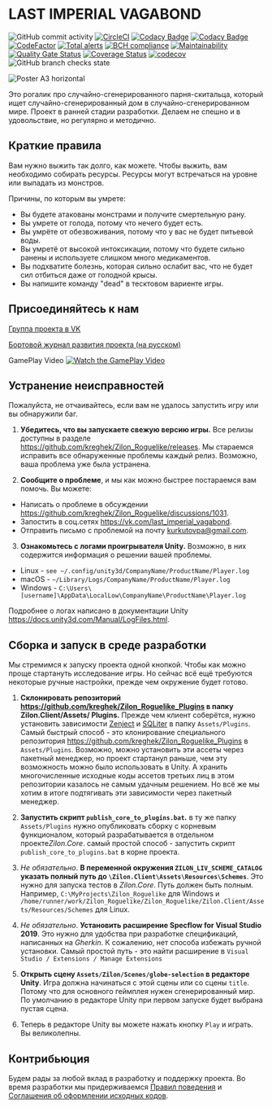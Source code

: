 # LAST IMPERIAL VAGABOND
![GitHub commit activity](https://img.shields.io/github/commit-activity/m/kreghek/Zilon_Roguelike)
[![CircleCI](https://circleci.com/gh/kreghek/Zilon_Roguelike/tree/master.svg?style=svg)](https://circleci.com/gh/kreghek/Zilon_Roguelike/tree/master)
[![Codacy Badge](https://api.codacy.com/project/badge/Grade/b8fa5561a70c401aa0e0a8be8d0ff696)](https://www.codacy.com/manual/kreghek/Zilon_Roguelike?utm_source=github.com&amp;utm_medium=referral&amp;utm_content=kreghek/Zilon_Roguelike&amp;utm_campaign=Badge_Grade)
[![Codacy Badge](https://api.codacy.com/project/badge/Coverage/b8fa5561a70c401aa0e0a8be8d0ff696)](https://www.codacy.com/manual/kreghek/Zilon_Roguelike?utm_source=github.com&utm_medium=referral&utm_content=kreghek/Zilon_Roguelike&utm_campaign=Badge_Coverage)
[![CodeFactor](https://www.codefactor.io/repository/github/kreghek/zilon_roguelike/badge)](https://www.codefactor.io/repository/github/kreghek/zilon_roguelike)
[![Total alerts](https://img.shields.io/lgtm/alerts/g/kreghek/Zilon_Roguelike.svg?logo=lgtm&logoWidth=18)](https://lgtm.com/projects/g/kreghek/Zilon_Roguelike/alerts/)
[![BCH compliance](https://bettercodehub.com/edge/badge/kreghek/Zilon_Roguelike?branch=master)](https://bettercodehub.com/)
[![Maintainability](https://api.codeclimate.com/v1/badges/b4b300bf5efc3d73a268/maintainability)](https://codeclimate.com/github/kreghek/Zilon_Roguelike/maintainability)
[![Quality Gate Status](https://sonarcloud.io/api/project_badges/measure?project=kreghek_Zilon_Roguelike&metric=alert_status)](https://sonarcloud.io/dashboard?id=kreghek_Zilon_Roguelike)
[![Coverage Status](https://coveralls.io/repos/github/kreghek/Zilon_Roguelike/badge.svg?branch=master)](https://coveralls.io/github/kreghek/Zilon_Roguelike?branch=master)
[![codecov](https://codecov.io/gh/kreghek/Zilon_Roguelike/branch/master/graph/badge.svg?token=mSMGtnXFOZ)](https://codecov.io/gh/kreghek/Zilon_Roguelike)
![GitHub branch checks state](https://img.shields.io/github/checks-status/kreghek/Zilon_Roguelike/master?label=Github%20Actions)

![Poster A3 horizontal](https://user-images.githubusercontent.com/2405499/58764985-41faf600-8598-11e9-9220-277923ca7f5b.png)

Это рогалик про случайно-сгенерированного парня-скитальца, который ищет случайно-сгенерированный дом в случайно-сгенерированном мире. Проект в ранней стадии разработки. Делаем не спешно и в удовольствие, но регулярно и методично.

## Краткие правила

Вам нужно выжить так долго, как можете. Чтобы выжить, вам необходимо собирать ресурсы. Ресурсы могут встречаться на уровне или выпадать из монстров.

Причины, по которым вы умрете:
- Вы будете атакованы монстрами и получите смертельную рану.
- Вы умрете от голода, потому что нечего будет есть.
- Вы умрёте от обезвоживания, потому что у вас не будет питьевой воды.
- Вы умретё от высокой интоксикации, потому что будете сильно ранены и используете слишком много медикаментов.
- Вы подхватите болезнь, которая сильно ослабит вас, что не будет сил отбиться даже от голодной крысы.
- Вы напишите команду "dead" в тесктовом вариенте игры.

## Присоединяйтесь к нам

[Группа проекта в VK](https://vk.com/last_imperial_vagabond)

[Бортовой журнал развития проекта (на русском)](https://lastimperialvagabond.home.blog)

GamePlay Video
[![Watch the GamePlay Video](https://img.youtube.com/vi/KJJ2ab35eFg/maxresdefault.jpg)](https://www.youtube.com/watch?v=KJJ2ab35eFg)

## Устранение неисправностей

Пожалуйста, не отчаивайтесь, если вам не удалось запустить игру или вы обнаружили баг.

1. **Убедитесь, что вы запускаете свежую версию игры.** Все релизы доступны в разделе https://github.com/kreghek/Zilon_Roguelike/releases. Мы стараемся исправить все обнаруженные проблемы каждый релиз. Возможно, ваша проблема уже была устранена.

2. **Сообщите о проблеме**, и мы как можно быстрее постараемся вам помочь. Вы можете:
- Написать о проблеме в обсуждении https://github.com/kreghek/Zilon_Roguelike/discussions/1031.
- Запостить в соц.сетях https://vk.com/last_imperial_vagabond.
- Отправить письмо с проблемой на почту kurkutovpa@gmail.com.

3. **Ознакомьтесь с логами проигрывателя Unity.** Возможно, в них содержится информация о решении вашей проблемы.

- Linux - `see ~/.config/unity3d/CompanyName/ProductName/Player.log`
- macOS - `~/Library/Logs/CompanyName/ProductName/Player.log`
- Windows - `C:\Users\[username]\AppData\LocalLow\CompanyName\ProductName\Player.log`

Подробнее о логах написано в документации Unity https://docs.unity3d.com/Manual/LogFiles.html.

## Сборка и запуск в среде разработки

Мы стремимся к запуску проекта одной кнопкой. Чтобы как можно проще стартануть исследование игры. Но сейчас всё ещё требуются некоторые ручные настройки, прежде чем окружение будет готово.

1. **Склонировать репозиторий https://github.com/kreghek/Zilon_Roguelike_Plugins в папку Zilon.Client/Assets/ Plugins.**
Прежде чем клиент соберётся, нужно установить зависимости [Zenject](https://github.com/modesttree/Zenject) и [SQLiter](https://assetstore.unity.com/packages/tools/integration/sqliter-20660) в папку `Assets/Plugins`. Самый быстрый способ - это клонирование специального репозитория https://github.com/kreghek/Zilon_Roguelike_Plugins в `Assets/Plugins`. Возможно, можно установить эти ассеты через пакетный менеджер, но проект стартанул раньше, чем эту возможность можно было использовать в Unity. А хранить многочисленные исходные коды ассетов третьих лиц в этом репозитории казалось не самым удачным решением. Но всё же мы хотим в итоге подтягивать эти зависимости через пакетный менеджер.

2. **Запустить скрипт `publish_core_to_plugins.bat`.**
в ту же папку `Assets/Plugins` нужно опубликовать сборку с корневым функционалом, который разрабатывается в отдельном проекте*Zilon.Core*. самый простой способ - запустить скрипт `publish_core_to_plugins.bat` в корне проекта.

3. *Не обязательно*. **В переменной окружения `ZILON_LIV_SCHEME_CATALOG` указать полный путь до `\Zilon.Client\Assets\Resources\Schemes`**.
Это нужно для запуска тестов в *Zilon.Core*. Путь должен быть полным. Например, `C:\MyProjects\Zilon_Roguelike` для Windows и `/home/runner/work/Zilon_Roguelike/Zilon_Roguelike/Zilon.Client/Assets/Resources/Schemes` для Linux.

4. *Не обязательно*. **Установить расширение Specflow for Visual Studio 2019**.
Это нужно для удобства при разработке спецификаций, написанных на *Gherkin*. К сожалению, нет способа избежать ручной установки. Самый простой путь - это найти расширение в `Visual Studio / Extensions / Manage Extensions`

5. **Открыть сцену `Assets/Zilon/Scenes/globe-selection` в редакторе Unity**.
Игра должна начинаться с этой сцены или со сцены `title`. Потому что для основного геймплея нужен сгенерированный мир. По умолчанию в редакторе Unity при первом запуске будет выбрана пустая сцена.

6. Теперь в редакторе Unity вы можете нажать кнопку `Play` и играть.
Вы великолепны.

## Контрибьюция

Будем рады за любой вклад в разработку и поддержку проекта. Во время разработки мы придерживаемся [Правил поведения](/CODE_OF_CONDUCT.md) и [Соглашения об оформлении исходных кодов](/CODE_CONVENTIONS.md).
